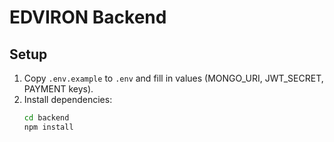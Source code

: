 # EDVIRON Backend

## Setup

1. Copy `.env.example` to `.env` and fill in values (MONGO_URI, JWT_SECRET, PAYMENT keys).
2. Install dependencies:
   ```bash
   cd backend
   npm install   